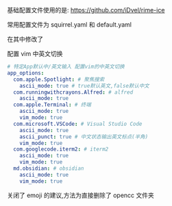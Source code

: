基础配置文件使用的是: https://github.com/iDvel/rime-ice

常用配置文件为 squirrel.yaml 和 default.yaml

在其中修改了

配置 vim 中英文切换

```yaml
# 特定App默认中/英文输入 配置vim的中英文切换
app_options:
  com.apple.Spotlight: # 聚焦搜索
    ascii_mode: true # true默认英文,false默认中文
  com.runningwithcrayons.Alfred: # alfred
    ascii_mode: true
  com.apple.Terminal: # 终端
    ascii_mode: true
    vim_mode: true
  com.microsoft.VSCode: # Visual Studio Code
    ascii_mode: true
    ascii_punct: true # 中文状态输出英文标点(半角)
    vim_mode: true
  com.googlecode.iterm2: # iterm2
    ascii_mode: true
    vim_mode: true
  md.obsidian: # obsidian
    ascii_mode: true
    vim_mode: true
```

关闭了 emoji 的建议,方法为直接删除了 opencc 文件夹
